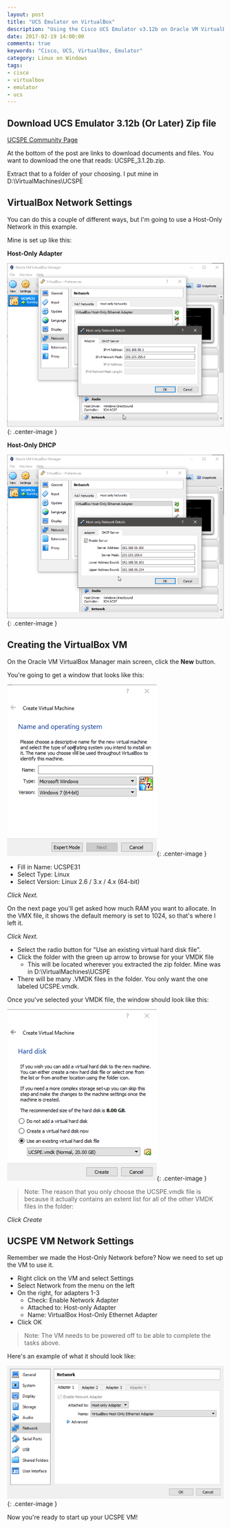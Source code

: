 ```yaml
---
layout: post
title: "UCS Emulator on VirtualBox"
description: "Using the Cisco UCS Emulator v3.12b on Oracle VM VirtualBox"
date: 2017-02-19 14:00:00
comments: true
keywords: "Cisco, UCS, VirtualBox, Emulator"
category: Linux on Windows
tags:
- cisco
- virtualbox
- emulator
- ucs
---
```


## Download UCS Emulator 3.12b (Or Later) Zip file

[UCSPE Community Page](https://communities.cisco.com/docs/DOC-69786)

At the bottom of the post are links to download documents and files. You want
to download the one that reads: UCSPE_3.1.2b.zip.

Extract that to a folder of your choosing. I put mine in D:\VirtualMachines\UCSPE

## VirtualBox Network Settings

You can do this a couple of different ways, but I'm going to use a Host-Only Network in this example.

Mine is set up like this:

**Host-Only Adapter**

![Host-Only Adapter](/assets/images/ucspe_vbox/host-only-adapter.png){: .center-image }

**Host-Only DHCP**

![Host-Only DHCP](/assets/images/ucspe_vbox/host-only-dhcp.png){: .center-image }

## Creating the VirtualBox VM

On the Oracle VM VirtualBox Manager main screen, click the **New** button.

You're going to get a window that looks like this:

![New VM Window](/assets/images/ucspe_vbox/new-vm-window.png){: .center-image }

- Fill in Name: UCSPE31
- Select Type: Linux
- Select Version: Linux 2.6 / 3.x / 4.x (64-bit)

*Click Next.*

On the next page you'll get asked how much RAM you want to allocate. In the VMX file, it shows the default
memory is set to 1024, so that's where I left it.

*Click Next.*

- Select the radio button for "Use an existing virtual hard disk file".
- Click the folder with the green up arrow to browse for your VMDK file
    - This will be located wherever you extracted the zip folder. Mine was in D:\VirtualMachines\UCSPE
- There will be many .VMDK files in the folder. You only want the one labeled UCSPE.vmdk.

Once you've selected your VMDK file, the window should look like this:

![Select VMDK](/assets/images/ucspe_vbox/select-vmdk.png){: .center-image }

> Note: The reason that you only choose the UCSPE.vmdk file is because it actually contains an extent list for
> all of the other VMDK files in the folder:

*Click Create*

## UCSPE VM Network Settings

Remember we made the Host-Only Network before? Now we need to set up the VM to use it.

- Right click on the VM and select Settings
- Select Network from the menu on the left
- On the right, for adapters 1-3
    - Check: Enable Network Adapter
    - Attached to: Host-only Adapter
    - Name: VirtualBox Host-Only Ethernet Adapter
- Click OK

> Note: The VM needs to be powered off to be able to complete the tasks above.

Here's an example of what it should look like:

![UCSPE Network Settings](/assets/images/ucspe_vbox/ucspe-network.png){: .center-image }

Now you're ready to start up your UCSPE VM!